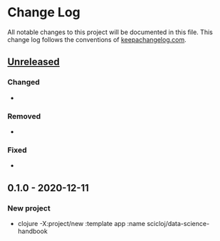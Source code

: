 # Change Log
All notable changes to this project will be documented in this file. This change log follows the conventions of [keepachangelog.com](http://keepachangelog.com/).

## [Unreleased]

### Changed
-

### Removed
-

### Fixed
-

## 0.1.0 - 2020-12-11
### New project
- clojure -X:project/new :template app :name scicloj/data-science-handbook


[Unreleased]: https://github.com/scicloj/data-science-handbook/compare/0.1.1...HEAD
[0.1.1]: https://github.com/scicloj/data-science-handbook/compare/0.1.0...0.1.1
